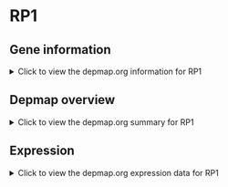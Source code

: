 <h1>RP1</h1>

<h2>Gene information</h2>
<details>
  <summary>Click to view the depmap.org information for RP1</summary>
  <p><a href="https://depmap.org/portal/gene/RP1?tab=about" target="_BLANK">Open page in a new tab...</a></p>
  <iframe src="https://depmap.org/portal/gene/RP1?tab=about" style="border:none;width:100%;height:800px"></iframe>
</details>

<h2>Depmap overview</h2>
<details>
  <summary>Click to view the depmap.org summary for RP1</summary>
  <p><a href="https://depmap.org/portal/gene/RP1?tab=overview" target="_BLANK">Open page in a new tab...</a></p>
  <iframe src="https://depmap.org/portal/gene/RP1?tab=overview" style="border:none;width:100%;height:800px"></iframe>
</details>

<h2>Expression</h2>
<details>
  <summary>Click to view the depmap.org expression data for RP1</summary>
  <p><a href="https://depmap.org/portal/gene/RP1?tab=characterization" target="_BLANK">Open page in a new tab...</a></p>
  <iframe src="https://depmap.org/portal/gene/RP1?tab=characterization" style="border:none;width:100%;height:800px"></iframe>
</details>


<!--
<h2>Reactome Pathway diagram</h2>
<details>
  <summary>Click to view the Reactome pathway for RP1</summary>
  <p><a href="PURL" target="_BLANK">Open page in a new tab...</a></p>
  PNAME
</details>
-->


